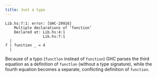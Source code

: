 ```yaml
---
title: Just a typo
---
```


```
Lib.hs:7:1: error: [GHC-29916]
    Multiple declarations of ‘function’
    Declared at: Lib.hs:4:1
                 Lib.hs:7:1
  |
7 | function _ = 4
  |
```

Because of a typo (`functlon` instead of `function`)
GHC parses the third equation as a definition of
`functlon` (without a type signature), while the fourth
equation becomes a separate, conflicting definition of `function`.

